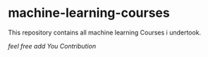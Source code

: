 # machine-learning-courses
This repository contains all machine learning Courses i undertook.

_feel free add You Contribution_
